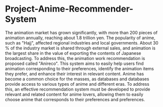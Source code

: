 # Project-Anime-Recommender-System
The animation market has grown significantly, with more than 200 pieces of animation annually, reaching about 1.8 trillion yen. The popularity of anime, such as "Hajj", affected regional industries and local governments. About 30 % of the industry market is shared through external sales, and animation is the largest share in the value of exporting the contents of Japanese broadcasting. To address this, the animation work recommendation is proposed called "Anireco". This system aims to easily help users find animation corresponding to their preferences, identify the animation items they prefer, and enhance their interest in relevant content. Anime has become a common choice for the masses, as databases and databases provide access to various types of anime and different eras. To address this, an effective recommendation system must be developed to provide relevant and related content for anime lovers, allowing them to easily choose anime that corresponds to their preferences and preferences.


